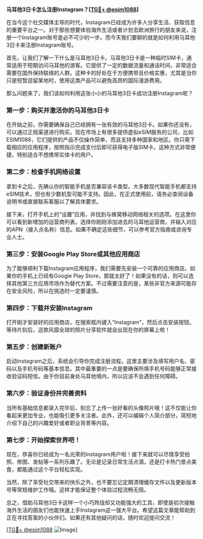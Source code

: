 **马耳他3日卡怎么注册Instagram？[[TG💪+ @esim1088](https://t.me/s/esim1088)]**

在当今这个社交媒体主导的时代，Instagram已经成为许多人分享生活、获取信息的重要平台之一。对于那些想要体验海外生活或者计划去欧洲旅行的朋友来说，注册一个Instagram账号是必不可少的一步。而今天我们要聊的就是如何利用马耳他3日卡来注册Instagram账号。

首先，让我们了解一下什么是马耳他3日卡。马耳他3日卡是一种临时SIM卡，通常适用于短期访问马耳他的游客。它提供了一定的数据流量和通话时间，非常适合需要在国外保持联络的人群。这种卡的好处在于方便携带且价格实惠，尤其是当你只是短暂逗留某地时，使用这类产品可以避免高昂的国际漫游费用。

那么问题来了，我们该如何利用这张小小的马耳他3日卡成功注册Instagram呢？

### 第一步：购买并激活你的马耳他3日卡

在开始之前，你需要确保自己已经拥有一张有效的马耳他3日卡。如果你还没有，可以通过正规渠道进行购买。现在市场上有很多提供虚拟eSIM服务的公司，比如ESIM1088，它们提供的产品不仅操作简单，而且支持多种国家和地区。你只需下载相应的应用程序，按照指示完成支付后即可获得电子版SIM卡。这种方式非常便捷，特别适合不想携带实体卡的用户。

### 第二步：检查手机网络设置

拿到卡之后，先确认你的智能手机是否兼容该卡类型。大多数现代智能手机都支持eSIM技术，但也有少数机型可能不支持。因此，在正式使用前，请务必查阅设备说明书或直接联系客服以了解具体要求。

接下来，打开手机上的“设置”应用，并找到与蜂窝移动网络相关的选项。在这里你可以看到新增加的运营商列表。选择你刚刚添加进去的马耳他运营商，并输入对应的APN（接入点名称）信息。如果不确定这些细节，可以参考官方指南或咨询专业人士。

### 第三步：安装Google Play Store或其他应用商店

为了能够顺利下载Instagram应用程序，我们需要先安装一个可靠的应用商店。如果你的手机上已经有Google Play Store，那就太好了！如果没有的话，则可以选择其他第三方应用市场作为替代方案。不过需要注意的是，某些非官方来源可能存在安全风险，所以在挑选时一定要谨慎。

### 第四步：下载并安装Instagram

打开刚才安装好的应用商店，在搜索框内键入“Instagram”，然后点击安装按钮。等待片刻后，这款风靡全球的照片分享软件就会出现在你的屏幕上啦！

### 第五步：创建新账户

启动Instagram之后，系统会引导你完成注册流程。这里主要涉及填写用户名、密码以及手机号码等基本信息。其中最重要的一点是要确保所填手机号码能够正常接收验证码短信。由于你目前身处马耳他境内，所以应该不会遇到任何障碍。

### 第六步：验证身份并完善资料

当所有基础信息都录入完毕后，别忘了上传一张好看的头像照片哦！这不仅能让你看起来更加专业，也能吸引更多关注者。此外，还可以编辑个人简介部分，简短地介绍下自己的兴趣爱好或者职业背景等内容。

### 第七步：开始探索世界吧！

现在，恭喜你已经成为一名光荣的Instagram用户啦！接下来就可以尽情享受拍照、修图、发帖等一系列乐趣了。无论是记录日常生活点滴，还是打卡热门景点美食，都能通过这个平台轻松实现。

当然，除了享受社交带来的快乐之外，也不要忘记定期清理缓存文件以及更新版本号等常规维护工作哦。这样才能保证整个体验过程流畅无阻。

总之，借助马耳他3日卡这样一个小巧玲珑却又功能强大的工具，即使是初次接触海外生活的朋友们也能快速上手Instagram这一强大平台。希望这篇文章能帮助到正在寻找答案的小伙伴们。如果还有其他疑问的话，随时欢迎提问交流！

[[TG💪+ @esim1088](https://t.me/s/esim1088) ![Image](https://i.postimg.cc/4NQfJmqS/Snipaste-2025-05-13-00-14-12.png)]